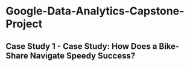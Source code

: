 # Google-Data-Analytics-Capstone-Project
<h2>Case Study 1 - Case Study: How Does a Bike-Share Navigate Speedy Success?</h2>
